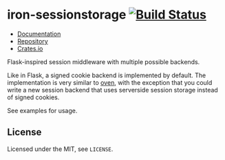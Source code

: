 # iron-sessionstorage [![Build Status](https://travis-ci.org/untitaker/iron-sessionstorage.svg?branch=master)](https://travis-ci.org/untitaker/iron-sessionstorage)

- [Documentation](https://docs.rs/iron-sessionstorage)
- [Repository](https://github.com/untitaker/iron-sessionstorage)
- [Crates.io](https://crates.io/crate/iron-sessionstorage)

Flask-inspired session middleware with multiple possible backends.

Like in Flask, a signed cookie backend is implemented by default. The
implementation is very similar to [oven](https://github.com/flosse/oven), with
the exception that you could write a new session backend that uses serverside
session storage instead of signed cookies.

See examples for usage.

## License

Licensed under the MIT, see `LICENSE`.
